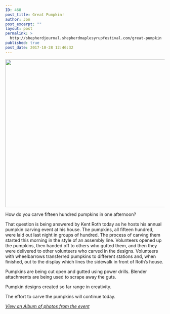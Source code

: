 ```yaml
---
ID: 468
post_title: Great Pumpkin!
author: Jon
post_excerpt: ""
layout: post
permalink: >
  http://shepherdjournal.shepherdmaplesyrupfestival.com/great-pumpkin
published: true
post_date: 2017-10-28 12:46:32
---
```

<img title="" src="http://shepherdjournal.shepherdmaplesyrupfestival.com/wp-content/uploads/2017/10/null-12.jpeg" alt="" width="624" height="468" />

How do you carve fifteen hundred pumpkins in one afternoon?

That question is being answered by Kent Roth today as he hosts his annual pumpkin carving event at his house. The pumpkins, all fifteen hundred, were laid out last night in groups of hundred. The process of carving them started this morning in the style of an assembly line. Volunteers opened up the pumpkins, then handed off to others who gutted them, and then they were delivered to other volunteers who carved in the designs. Volunteers with wheelbarrows transferred pumpkins to different stations and, when finished, out to the display which lines the sidewalk in front of Roth’s house.

Pumpkins are being cut open and gutted using power drills. Blender attachments are being used to scrape away the guts.

Pumpkin designs created so far range in creativity.

The effort to carve the pumpkins will continue today.

<a href="https://www.facebook.com/media/set/?set=a.10155962595075921.1073741859.153140150920&amp;type=1&amp;l=da0204fd4f"><i>View an Album of photos from the event</i></a>